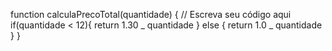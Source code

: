 function calculaPrecoTotal(quantidade) {
// Escreva seu código aqui
if(quantidade < 12){
return 1.30 _ quantidade
} else {
return 1.0 _ quantidade
}
}

